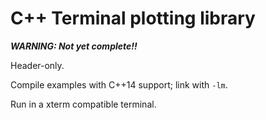 # C++ Terminal plotting library

***WARNING: Not yet complete!!***

Header-only.

Compile examples with C++14 support; link with `-lm`.

Run in a xterm compatible terminal.

